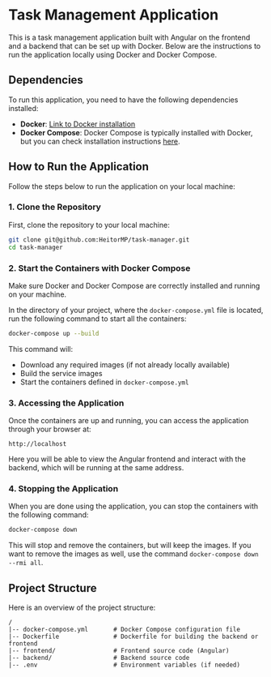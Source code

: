 # Task Management Application

This is a task management application built with Angular on the frontend and a backend that can be set up with Docker. Below are the instructions to run the application locally using Docker and Docker Compose.

## Dependencies

To run this application, you need to have the following dependencies installed:

- **Docker**: [Link to Docker installation](https://www.docker.com/get-started)
- **Docker Compose**: Docker Compose is typically installed with Docker, but you can check installation instructions [here](https://docs.docker.com/compose/install/).

## How to Run the Application

Follow the steps below to run the application on your local machine:

### 1. Clone the Repository

First, clone the repository to your local machine:

```bash
git clone git@github.com:HeitorMP/task-manager.git
cd task-manager
```

### 2. Start the Containers with Docker Compose

Make sure Docker and Docker Compose are correctly installed and running on your machine.

In the directory of your project, where the `docker-compose.yml` file is located, run the following command to start all the containers:

```bash
docker-compose up --build
```

This command will:

- Download any required images (if not already locally available)
- Build the service images
- Start the containers defined in `docker-compose.yml`

### 3. Accessing the Application

Once the containers are up and running, you can access the application through your browser at:

```
http://localhost
```

Here you will be able to view the Angular frontend and interact with the backend, which will be running at the same address.

### 4. Stopping the Application

When you are done using the application, you can stop the containers with the following command:

```bash
docker-compose down
```

This will stop and remove the containers, but will keep the images. If you want to remove the images as well, use the command `docker-compose down --rmi all`.

## Project Structure

Here is an overview of the project structure:

```
/
|-- docker-compose.yml       # Docker Compose configuration file
|-- Dockerfile               # Dockerfile for building the backend or frontend
|-- frontend/                # Frontend source code (Angular)
|-- backend/                 # Backend source code
|-- .env                     # Environment variables (if needed)
```



